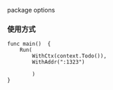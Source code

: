 package options


### 使用方式
```
func main()  {
	Run(
		WithCtx(context.Todo()),
		WithAddr(":1323")
		
		)
}

```